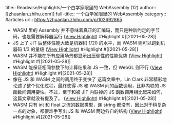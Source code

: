 title:: Readwise/Highlights/一个白学家眼里的 WebAssembly (12)
author:: [[zhuanlan.zhihu.com]]
full-title:: 一个白学家眼里的 WebAssembly
category:: #articles
url:: https://zhuanlan.zhihu.com/p/102692865

- WASM 里的 Assembly 并不意味着真正的汇编码，而只是种新约定的字节码，也是需要解释器运行 ([View Highlight](https://instapaper.com/read/1415666578/16516050)) #Highlight #[[2021-05-28]]
- JS 上了 JIT 后整体性能大致是机器码 1/20 的水平，而 WASM 则可以跑到机器码 1/3 的量级 ([View Highlight](https://instapaper.com/read/1415666578/16516051)) #Highlight #[[2021-05-28]]
- WASM 并不能在所有应用场景都显示出压倒性的性能优势 ([View Highlight](https://instapaper.com/read/1415666578/16516053)) #Highlight #[[2021-05-28]]
- WASM 能保证相同参数下的计算结果和 JS 一致，但 WebGL 则不行 ([View Highlight](https://instapaper.com/read/1415666578/16516076)) #Highlight #[[2021-05-28]]
- 像在 JS 和 WASM 之间的调用终于变快了 这篇文章中，Lin Clark 非常精彩地论述了整个优化过程，最终使得 JS 和 WASM 间的函数调用，比非内联的 JS 函数间调用要快。不过，至于和被 JIT 内联掉的 JS 函数调用相比起来如何，这篇文章就没有提及了。 ([View Highlight](https://instapaper.com/read/1415666578/16516081)) #Highlight #[[2021-05-28]]
- WASM 只有 int 和 float 之流的数据类型，连 string 都没有，因此对于稍复杂一点的对象，都很难手写出 JS 和 WASM 两边各自的结构 ([View Highlight](https://instapaper.com/read/1415666578/16516090)) #Highlight #[[2021-05-28]]